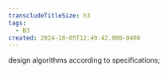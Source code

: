 ```yaml
---
transcludeTitleSize: h3
tags:
  - B3
created: 2024-10-05T12:49:42.000-0400
---
```

design algorithms according to specifications;